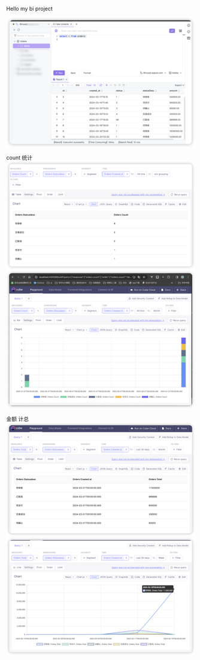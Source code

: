 Hello my bi project

![Alt text](image-1.png)

count 统计
![Alt text](image-4.png)
![Alt text](image.png)


金额 计总
![Alt text](image-3.png)
![Alt text](image-2.png)